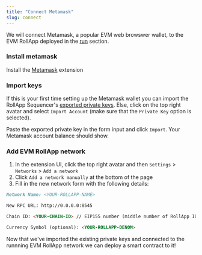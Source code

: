 ```yaml
---
title: "Connect Metamask"
slug: connect
---
```


We will connect Metamask, a popular EVM web browswer wallet, to the EVM RollApp deployed in the [run](../roller-quick/run.md) section.

### Install metamask

Install the [Metamask](https://chrome.google.com/webstore/detail/metamask/nkbihfbeogaeaoehlefnkodbefgpgknn?hl=en) extension

### Import keys

If this is your first time setting up the Metamask wallet you can import the RollApp Sequencer's [exported private keys](../roller-quick/export-keys.md). Else, click on the top right avatar and select `Import Account` (make sure that the `Private Key` option is selected).

Paste the exported private key in the form input and click `Import`. Your Metamask account balance should show.

### Add EVM RollApp network

1. In the extension UI, click the top right avatar and then `Settings` > `Networks` > `Add a network`
2. Click `Add a network manually` at the bottom of the page
3. Fill in the new network form with the following details:

```markdown
Network Name: <YOUR-ROLLAPP-NAME>

New RPC URL: http://0.0.0.0:8545

Chain ID: <YOUR-CHAIN-ID> // EIP155 number (middle number of RollApp ID)

Currency Symbol (optional): <YOUR-ROLLAPP-DENOM>
```

Now that we've imported the existing private keys and connected to the runnning EVM RollApp network we can deploy a smart contract to it!
